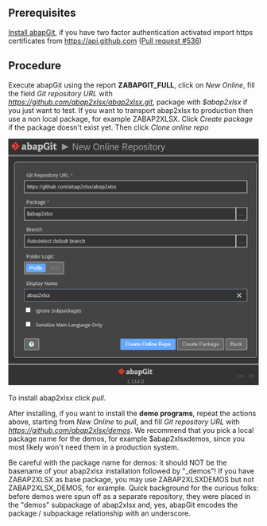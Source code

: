 ## Prerequisites

[Install abapGit](https://docs.abapgit.org/guide-install.html), if you have two factor authentication activated import https certificates from https://api.github.com ([Pull request #536](https://github.com/larshp/abapGit/pull/536))

## Procedure

Execute abapGit using the report **ZABAPGIT_FULL**, click on *New Online*, fill the field *Git repository URL* with *https://github.com/abap2xlsx/abap2xlsx.git*, package with *$abap2xlsx* if you just want to test. If you want to transport abap2xlsx to production then use a non local package, for example ZABAP2XLSX. Click *Create package* if the package doesn't exist yet. Then click *Clone online repo*

![abapGit New Online Repository](new-online-abap2xlsx.png)

To install abap2xlsx click *pull*.

After installing, if you want to install the **demo programs**, repeat the actions above, starting from *New Online* to *pull*, and fill *Git repository URL* with *https://github.com/abap2xlsx/demos*. We recommend that you pick a local package name for the demos, for example $abap2xlsxdemos, since you most likely won't need them in a production system.

Be careful with the package name for demos: it should NOT be the basename of your abap2xlsx installation followed by "_demos"! If you have ZABAP2XLSX as base package, you may use ZABAP2XLSXDEMOS but not ZABAP2XLSX_DEMOS, for example. Quick background for the curious folks: before demos were spun off as a separate repository, they were placed in the "demos" subpackage of abap2xlsx and, yes, abapGit encodes the package / subpackage relationship with an underscore.

